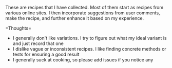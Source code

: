 These are recipes that I have collected. Most of them start as recipes from
various online sites. I then incorporate suggestions from user comments, make
the recipe, and further enhance it based on my experience.

=Thoughts=

* I generally don't like variations. I try to figure out what my ideal variant
  is and just record that one
* I dislike vague or inconsistent recipes. I like finding concrete methods or
  tests for ensuring a good result
* I generally suck at cooking, so please add issues if you notice any
